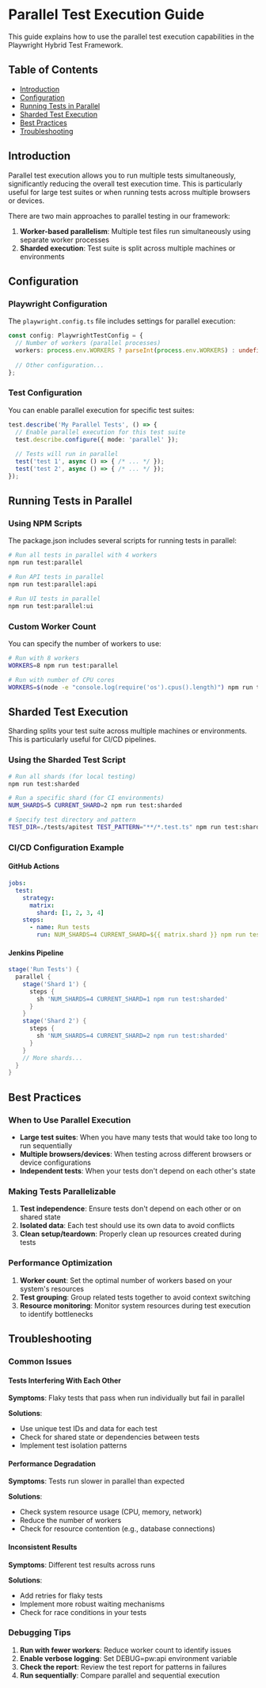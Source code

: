 # Parallel Test Execution Guide

This guide explains how to use the parallel test execution capabilities in the Playwright Hybrid Test Framework.

## Table of Contents

- [Introduction](#introduction)
- [Configuration](#configuration)
- [Running Tests in Parallel](#running-tests-in-parallel)
- [Sharded Test Execution](#sharded-test-execution)
- [Best Practices](#best-practices)
- [Troubleshooting](#troubleshooting)

## Introduction

Parallel test execution allows you to run multiple tests simultaneously, significantly reducing the overall test execution time. This is particularly useful for large test suites or when running tests across multiple browsers or devices.

There are two main approaches to parallel testing in our framework:

1. **Worker-based parallelism**: Multiple test files run simultaneously using separate worker processes
2. **Sharded execution**: Test suite is split across multiple machines or environments

## Configuration

### Playwright Configuration

The `playwright.config.ts` file includes settings for parallel execution:

```typescript
const config: PlaywrightTestConfig = {
  // Number of workers (parallel processes)
  workers: process.env.WORKERS ? parseInt(process.env.WORKERS) : undefined,
  
  // Other configuration...
};
```

### Test Configuration

You can enable parallel execution for specific test suites:

```typescript
test.describe('My Parallel Tests', () => {
  // Enable parallel execution for this test suite
  test.describe.configure({ mode: 'parallel' });
  
  // Tests will run in parallel
  test('test 1', async () => { /* ... */ });
  test('test 2', async () => { /* ... */ });
});
```

## Running Tests in Parallel

### Using NPM Scripts

The package.json includes several scripts for running tests in parallel:

```bash
# Run all tests in parallel with 4 workers
npm run test:parallel

# Run API tests in parallel
npm run test:parallel:api

# Run UI tests in parallel
npm run test:parallel:ui
```

### Custom Worker Count

You can specify the number of workers to use:

```bash
# Run with 8 workers
WORKERS=8 npm run test:parallel

# Run with number of CPU cores
WORKERS=$(node -e "console.log(require('os').cpus().length)") npm run test:parallel
```

## Sharded Test Execution

Sharding splits your test suite across multiple machines or environments. This is particularly useful for CI/CD pipelines.

### Using the Sharded Test Script

```bash
# Run all shards (for local testing)
npm run test:sharded

# Run a specific shard (for CI environments)
NUM_SHARDS=5 CURRENT_SHARD=2 npm run test:sharded

# Specify test directory and pattern
TEST_DIR=./tests/apitest TEST_PATTERN="**/*.test.ts" npm run test:sharded
```

### CI/CD Configuration Example

#### GitHub Actions

```yaml
jobs:
  test:
    strategy:
      matrix:
        shard: [1, 2, 3, 4]
    steps:
      - name: Run tests
        run: NUM_SHARDS=4 CURRENT_SHARD=${{ matrix.shard }} npm run test:sharded
```

#### Jenkins Pipeline

```groovy
stage('Run Tests') {
  parallel {
    stage('Shard 1') {
      steps {
        sh 'NUM_SHARDS=4 CURRENT_SHARD=1 npm run test:sharded'
      }
    }
    stage('Shard 2') {
      steps {
        sh 'NUM_SHARDS=4 CURRENT_SHARD=2 npm run test:sharded'
      }
    }
    // More shards...
  }
}
```

## Best Practices

### When to Use Parallel Execution

- **Large test suites**: When you have many tests that would take too long to run sequentially
- **Multiple browsers/devices**: When testing across different browsers or device configurations
- **Independent tests**: When your tests don't depend on each other's state

### Making Tests Parallelizable

1. **Test independence**: Ensure tests don't depend on each other or on shared state
2. **Isolated data**: Each test should use its own data to avoid conflicts
3. **Clean setup/teardown**: Properly clean up resources created during tests

### Performance Optimization

1. **Worker count**: Set the optimal number of workers based on your system's resources
2. **Test grouping**: Group related tests together to avoid context switching
3. **Resource monitoring**: Monitor system resources during test execution to identify bottlenecks

## Troubleshooting

### Common Issues

#### Tests Interfering With Each Other

**Symptoms**: Flaky tests that pass when run individually but fail in parallel

**Solutions**:
- Use unique test IDs and data for each test
- Check for shared state or dependencies between tests
- Implement test isolation patterns

#### Performance Degradation

**Symptoms**: Tests run slower in parallel than expected

**Solutions**:
- Check system resource usage (CPU, memory, network)
- Reduce the number of workers
- Check for resource contention (e.g., database connections)

#### Inconsistent Results

**Symptoms**: Different test results across runs

**Solutions**:
- Add retries for flaky tests
- Implement more robust waiting mechanisms
- Check for race conditions in your tests

### Debugging Tips

1. **Run with fewer workers**: Reduce worker count to identify issues
2. **Enable verbose logging**: Set DEBUG=pw:api environment variable
3. **Check the report**: Review the test report for patterns in failures
4. **Run sequentially**: Compare parallel and sequential execution